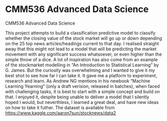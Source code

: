 # CMM536 Advanced Data Science
CMM536 Advanced Data Science

This project attempts to build a classification predictive model to  classify  whether  the  closing  value  of  the  stock  market  will  go  up  or  down depending  on  the  25  top  news  articles/headings  current  to  that  day.  I  realised  straight  away  that  this  might not  lead  to  a  model  that  will  be  predicting  the  market  movement  with  any  significant  success  whatsoever,  or even  higher  than  the  simple  throw  of  a  dice.  A  lot  of  inspiration  has  also  come  from  an  example  of  the  stockmarket  modelling  in  “An  Introduction  to  Statistical  Learning”  by  G.  James. But  the  curiosity  was  overwhelming  and  I  wanted  to  give  it  my  best  shot  to  see  how  far  I  can  take  it. It  gave  me  a  platform  to  experiment,  research  and learn.  As  Andrew  NG  mentions  in  his  newbook  “Machine  Learning  Yearning”  (only  a  draft  verision,  released  in  batches),  when  faced  with  challenging tasks,  it  is  best  to  start  with  a  simple  concept  and  build  on  that. I  enjoyed  it,  despite  being  unable  to  deliver  a  model  that  I  silently  hoped  I  would,  but  neverthless,  I  learned a  great  deal,  and  have  new ideas  on  how  to  take  it  futher.  The  dataset  is  available  from https://www.kaggle.com/aaron7sun/stocknews/data2
